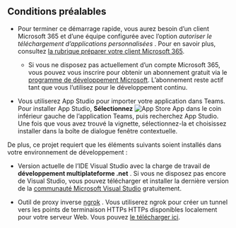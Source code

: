## <a name="prerequisites"></a>Conditions préalables

- Pour terminer ce démarrage rapide, vous aurez besoin d’un client Microsoft 365 et d’une équipe configurée avec l’option *autoriser le téléchargement d’applications personnalisées* . Pour en savoir plus, consultez [la rubrique préparer votre client Microsoft 365](~/concepts/build-and-test/prepare-your-o365-tenant.md).
  - Si vous ne disposez pas actuellement d’un compte Microsoft 365, vous pouvez vous inscrire pour obtenir un abonnement gratuit via le [programme de développement Microsoft](https://developer.microsoft.com/en-us/microsoft-365/dev-program). L’abonnement reste actif tant que vous l’utilisez pour le développement continu.

- Vous utiliserez App Studio pour importer votre application dans Teams. Pour installer App Studio, **Sélectionnez** ![ App Store App ](~/assets/images/tab-images/storeApp.png) dans le coin inférieur gauche de l’application Teams, puis recherchez App Studio. Une fois que vous avez trouvé la vignette, sélectionnez-la et choisissez installer dans la boîte de dialogue fenêtre contextuelle.

De plus, ce projet requiert que les éléments suivants soient installés dans votre environnement de développement :

- Version actuelle de l’IDE Visual Studio avec la charge de travail de **développement multiplateforme .net** . Si vous ne disposez pas encore de Visual Studio, vous pouvez télécharger et installer la dernière version de la [communauté Microsoft Visual Studio](https://visualstudio.microsoft.com/downloads) gratuitement.

- Outil de proxy inverse [ngrok](https://ngrok.com) . Vous utiliserez ngrok pour créer un tunnel vers les points de terminaison HTTPs HTTPs disponibles localement pour votre serveur Web. Vous pouvez [le télécharger ici](https://ngrok.com/download).
